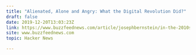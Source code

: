 ```yaml
---
title: "Alienated, Alone and Angry: What the Digital Revolution Did?"
draft: false
date: 2019-12-20T13:03:23Z
link: https://www.buzzfeednews.com/article/josephbernstein/in-the-2010s-decade-we-became-alienated-by-technology?utm_medium=RSS&utm_source=hune
site: www.buzzfeednews.com
topic: Hacker News  

---
```

